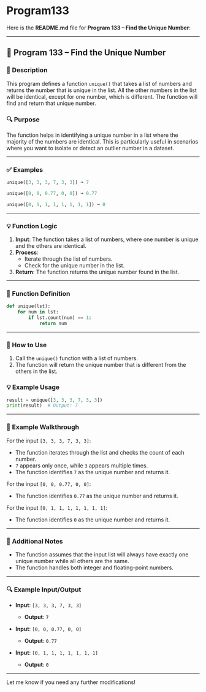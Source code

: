 # Program133
Here is the **README.md** file for **Program 133 – Find the Unique Number**:

---

## 📘 Program 133 – Find the Unique Number

### 📝 Description  

This program defines a function `unique()` that takes a list of numbers and returns the number that is unique in the list. All the other numbers in the list will be identical, except for one number, which is different. The function will find and return that unique number.

### 🔍 Purpose  

The function helps in identifying a unique number in a list where the majority of the numbers are identical. This is particularly useful in scenarios where you want to isolate or detect an outlier number in a dataset.

---

### ✅ Examples

```python
unique([3, 3, 3, 7, 3, 3]) ➞ 7

unique([0, 0, 0.77, 0, 0]) ➞ 0.77

unique([0, 1, 1, 1, 1, 1, 1, 1]) ➞ 0
```

---

### 💡 Function Logic

1. **Input**: The function takes a list of numbers, where one number is unique and the others are identical.
2. **Process**:
   - Iterate through the list of numbers.
   - Check for the unique number in the list.
3. **Return**: The function returns the unique number found in the list.

---

### 🧠 Function Definition

```python
def unique(lst):
    for num in lst:
        if lst.count(num) == 1:
            return num
```

---

### 🔁 How to Use

1. Call the `unique()` function with a list of numbers.
2. The function will return the unique number that is different from the others in the list.

### 💡 Example Usage

```python
result = unique([3, 3, 3, 7, 3, 3])
print(result)  # Output: 7
```

---

### 🧠 Example Walkthrough

For the input `[3, 3, 3, 7, 3, 3]`:

- The function iterates through the list and checks the count of each number.
- `7` appears only once, while `3` appears multiple times.
- The function identifies `7` as the unique number and returns it.

For the input `[0, 0, 0.77, 0, 0]`:

- The function identifies `0.77` as the unique number and returns it.

For the input `[0, 1, 1, 1, 1, 1, 1, 1]`:

- The function identifies `0` as the unique number and returns it.

---

### 🧠 Additional Notes

- The function assumes that the input list will always have exactly one unique number while all others are the same.
- The function handles both integer and floating-point numbers.

---

### 🔍 Example Input/Output

- **Input**: `[3, 3, 3, 7, 3, 3]`
  - **Output**: `7`
  
- **Input**: `[0, 0, 0.77, 0, 0]`
  - **Output**: `0.77`
  
- **Input**: `[0, 1, 1, 1, 1, 1, 1, 1]`
  - **Output**: `0`

---

Let me know if you need any further modifications!
